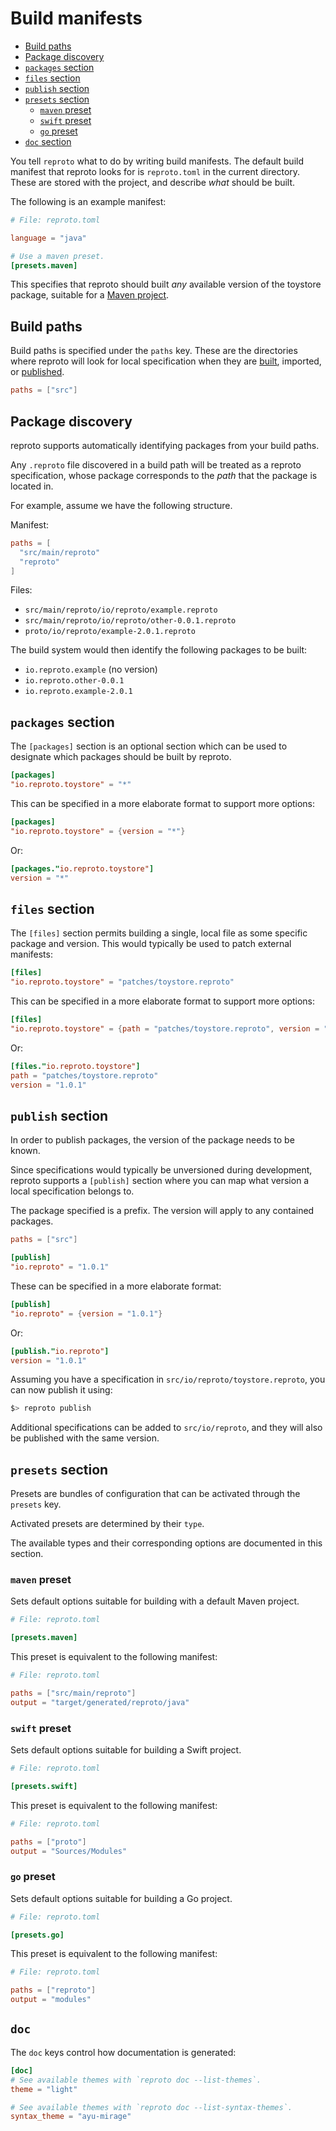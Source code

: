 # Build manifests

 * [Build paths](#build-paths)
 * [Package discovery](#package-discovery)
 * [`packages` section](#packages)
 * [`files` section](#files-section)
 * [`publish` section](#publish-section)
 * [`presets` section](#presets-section)
   * [`maven` preset](#maven-preset)
   * [`swift` preset](#swift-preset)
   * [`go` preset](#go-preset)
 * [`doc` section](#doc)

You tell `reproto` what to do by writing build manifests.
The default build manifest that reproto looks for is `reproto.toml` in the current directory.
These are stored with the project, and describe _what_ should be built.

The following is an example manifest:

```toml
# File: reproto.toml

language = "java"

# Use a maven preset.
[presets.maven]
```

This specifies that reproto should built _any_ available version of the toystore package, suitable
for a [Maven project].

[Maven project]: #maven-preset

## Build paths

Build paths is specified under the `paths` key.
These are the directories where reproto will look for local specification when they are [built],
imported, or [published].

```toml
paths = ["src"]
```

[built]: #package-section
[published]: #publish-section
[ephemeral specifications]: spec.md#ephemeral-specifications

## Package discovery

reproto supports automatically identifying packages from your build paths.

Any `.reproto` file discovered in a build path will be treated as a reproto specification, whose
package corresponds to the _path_ that the package is located in.

For example, assume we have the following structure.

Manifest:

```toml
paths = [
  "src/main/reproto"
  "reproto"
]
```

Files:

* `src/main/reproto/io/reproto/example.reproto`
* `src/main/reproto/io/reproto/other-0.0.1.reproto`
* `proto/io/reproto/example-2.0.1.reproto`

The build system would then identify the following packages to be built:

* `io.reproto.example` (no version)
* `io.reproto.other-0.0.1`
* `io.reproto.example-2.0.1`

## `packages` section

The `[packages]` section is an optional section which can be used to designate which packages
should be built by reproto.

```toml
[packages]
"io.reproto.toystore" = "*"
```

This can be specified in a more elaborate format to support more options:

```toml
[packages]
"io.reproto.toystore" = {version = "*"}
```

Or:

```toml
[packages."io.reproto.toystore"]
version = "*"
```

## `files` section

The `[files]` section permits building a single, local file as some specific package and version.
This would typically be used to patch external manifests:

```toml
[files]
"io.reproto.toystore" = "patches/toystore.reproto"
```

This can be specified in a more elaborate format to support more options:

```toml
[files]
"io.reproto.toystore" = {path = "patches/toystore.reproto", version = "1.0.1"}
```

Or:

```toml
[files."io.reproto.toystore"]
path = "patches/toystore.reproto"
version = "1.0.1"
```

## `publish` section

In order to publish packages, the version of the package needs to be known.

Since specifications would typically be unversioned during development, reproto supports
a `[publish]` section where you can map what version a local specification belongs to.

The package specified is a prefix. The version will apply to any contained packages.

```toml
paths = ["src"]

[publish]
"io.reproto" = "1.0.1"
```

These can be specified in a more elaborate format:

```toml
[publish]
"io.reproto" = {version = "1.0.1"}
```

Or:

```toml
[publish."io.reproto"]
version = "1.0.1"
```

Assuming you have a specification in `src/io/reproto/toystore.reproto`, you can now publish it
using:

```bash
$> reproto publish
```

Additional specifications can be added to `src/io/reproto`, and they will also be published with
the same version.

## `presets` section

Presets are bundles of configuration that can be activated through the `presets` key.

Activated presets are determined by their `type`.

The available types and their corresponding options are documented in this section.

### `maven` preset

Sets default options suitable for building with a default Maven project.

```toml
# File: reproto.toml

[presets.maven]
```

This preset is equivalent to the following manifest:

```toml
# File: reproto.toml

paths = ["src/main/reproto"]
output = "target/generated/reproto/java"
```

### `swift` preset

Sets default options suitable for building a Swift project.

```toml
# File: reproto.toml

[presets.swift]
```

This preset is equivalent to the following manifest:

```toml
# File: reproto.toml

paths = ["proto"]
output = "Sources/Modules"
```

### `go` preset

Sets default options suitable for building a Go project.

```toml
# File: reproto.toml

[presets.go]
```

This preset is equivalent to the following manifest:

```toml
# File: reproto.toml

paths = ["reproto"]
output = "modules"
```

## `doc`

The `doc` keys control how documentation is generated:

```toml
[doc]
# See available themes with `reproto doc --list-themes`.
theme = "light"

# See available themes with `reproto doc --list-syntax-themes`.
syntax_theme = "ayu-mirage"
```


